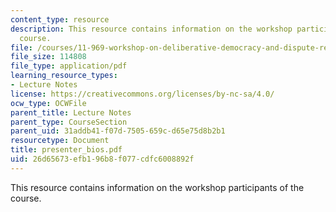 ```yaml
---
content_type: resource
description: This resource contains information on the workshop participants of the
  course.
file: /courses/11-969-workshop-on-deliberative-democracy-and-dispute-resolution-summer-2005/26d65673efb196b8f077cdfc6008892f_presenter_bios.pdf
file_size: 114808
file_type: application/pdf
learning_resource_types:
- Lecture Notes
license: https://creativecommons.org/licenses/by-nc-sa/4.0/
ocw_type: OCWFile
parent_title: Lecture Notes
parent_type: CourseSection
parent_uid: 31addb41-f07d-7505-659c-d65e75d8b2b1
resourcetype: Document
title: presenter_bios.pdf
uid: 26d65673-efb1-96b8-f077-cdfc6008892f
---
```

This resource contains information on the workshop participants of the course.